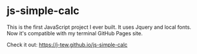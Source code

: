 # js-simple-calc

This is the first JavaScript project I ever built. It uses Jquery and local fonts. Now it's compatible with my terminal GitHub Pages site.

Check it out: https://j-tew.github.io/js-simple-calc
